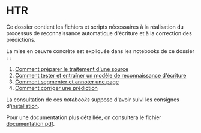 HTR
====

Ce dossier contient les fichiers et scripts nécessaires à la réalisation du processus de reconnaissance automatique d'écriture et à la correction des prédictions.

La mise en oeuvre concrète est expliquée dans les notebooks de ce dossier : :
1. [Comment préparer le traitement d'une source](./1_Preparer_le_traitement_dune_source.ipynb)
2. [Comment tester et entraîner un modèle de reconnaissance d'écriture](2_Tester_et_entrainer_un_modele_HTR.ipynb)
3. [Comment segmenter et annoter une page](./3_Segmenter_et_annoter_une_page.ipynb)
4. [Comment corriger une prédiction](./4_Corriger_une_prediction.ipynb)

La consultation de ces *notebooks* suppose d'avoir suivi les consignes d'[installation](https://github.com/sbiay/CdS-edition#installation).

Pour une documentation plus détaillée, on consultera le fichier [documentation.pdf](../documentation/documentation.pdf).